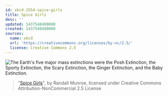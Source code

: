 ```yaml
---
id: xkcd.1554-spice-girls
title: Spice Girls
desc: ''
updated: 1437548400000
created: 1437548400000
sources:
  name: xkcd
  url: 'https://creativecommons.org/licenses/by-nc/2.5/'
  license: Creative Commons 2.5
---
```

![The Earth's five major mass extinctions were the Posh Extinction, the Sporty Extinction, the Scary Extinction, the Ginger Extinction, and the Baby Extinction.](https://imgs.xkcd.com/comics/spice_girls.png)
> "[Spice Girls](https://xkcd.com/1554/)", by Randall Munroe, licensed under Creative Commons Attribution-NonCommercial 2.5 License
